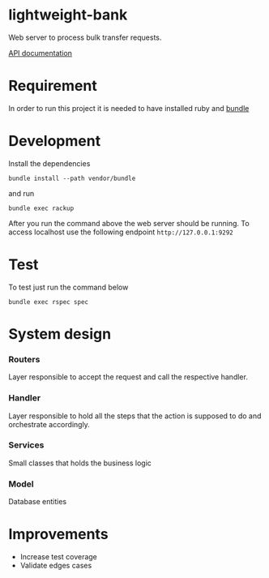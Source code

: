 # lightweight-bank

Web server to process bulk transfer requests.

[API documentation](docs/openapi.yml)

# Requirement

In order to run this project it is needed to have installed ruby and [bundle](https://bundler.io/)

# Development

Install the dependencies
```
bundle install --path vendor/bundle
```

and run
```
bundle exec rackup
```

After you run the command above the web server should be running. To access localhost use the following endpoint `http://127.0.0.1:9292`

# Test

To test just run the command below
```
bundle exec rspec spec
```

# System design

### Routers
Layer responsible to accept the request and call the respective handler.

### Handler
Layer responsible to hold all the steps that the action is supposed to do and orchestrate accordingly.

### Services
Small classes that holds the business logic

### Model
Database entities


# Improvements

- Increase test coverage
- Validate edges cases
